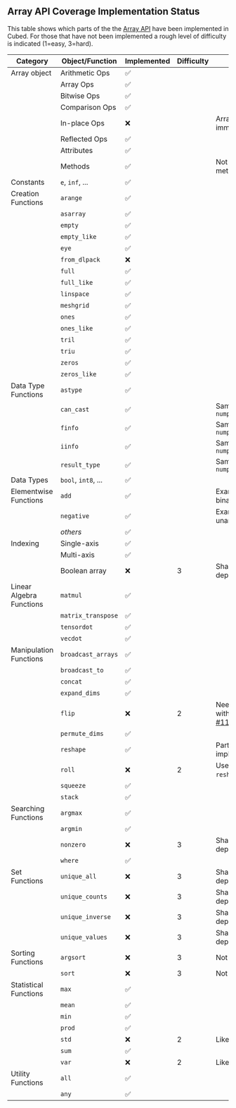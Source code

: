 ## Array API Coverage Implementation Status

This table shows which parts of the the [Array API](https://data-apis.org/array-api/latest/API_specification/index.html) have been implemented in Cubed. For those that have not been implemented a rough level of difficulty is indicated (1=easy, 3=hard).

| Category                 | Object/Function     | Implemented        | Difficulty | Notes                        |
| ------------------------ | ------------------- | ------------------ | ---------- | ---------------------------- |
| Array object             | Arithmetic Ops      | :white_check_mark: |            |                              |
|                          | Array Ops           | :white_check_mark: |            |                              |
|                          | Bitwise Ops         | :white_check_mark: |            |                              |
|                          | Comparison Ops      | :white_check_mark: |            |                              |
|                          | In-place Ops        | :x:                |            | Arrays are immutable         |
|                          | Reflected Ops       | :white_check_mark: |            |                              |
|                          | Attributes          | :white_check_mark: |            |                              |
|                          | Methods             | :white_check_mark: |            | Not device methods           |
| Constants                | `e`, `inf`, ...     | :white_check_mark: |            |                              |
| Creation Functions       | `arange`            | :white_check_mark: |            |                              |
|                          | `asarray`           | :white_check_mark: |            |                              |
|                          | `empty`             | :white_check_mark: |            |                              |
|                          | `empty_like`        | :white_check_mark: |            |                              |
|                          | `eye`               | :white_check_mark: |            |                              |
|                          | `from_dlpack`       | :x:                |            |                              |
|                          | `full`              | :white_check_mark: |            |                              |
|                          | `full_like`         | :white_check_mark: |            |                              |
|                          | `linspace`          | :white_check_mark: |            |                              |
|                          | `meshgrid`          | :white_check_mark: |            |                              |
|                          | `ones`              | :white_check_mark: |            |                              |
|                          | `ones_like`         | :white_check_mark: |            |                              |
|                          | `tril`              | :white_check_mark: |            |                              |
|                          | `triu`              | :white_check_mark: |            |                              |
|                          | `zeros`             | :white_check_mark: |            |                              |
|                          | `zeros_like`        | :white_check_mark: |            |                              |
| Data Type Functions      | `astype`            | :white_check_mark: |            |                              |
|                          | `can_cast`          | :white_check_mark: |            | Same as `numpy.array_api`    |
|                          | `finfo`             | :white_check_mark: |            | Same as `numpy.array_api`    |
|                          | `iinfo`             | :white_check_mark: |            | Same as `numpy.array_api`    |
|                          | `result_type`       | :white_check_mark: |            | Same as `numpy.array_api`    |
| Data Types               | `bool`, `int8`, ... | :white_check_mark: |            |                              |
| Elementwise Functions    | `add`               | :white_check_mark: |            | Example of a binary function |
|                          | `negative`          | :white_check_mark: |            | Example of a unary function  |
|                          | _others_            | :white_check_mark: |            |                              |
| Indexing                 | Single-axis         | :white_check_mark: |            |                              |
|                          | Multi-axis          | :white_check_mark: |            |                              |
|                          | Boolean array       | :x:                | 3          | Shape is data dependent, [#73](https://github.com/cubed-dev/cubed/issues/73) |
| Linear Algebra Functions | `matmul`            | :white_check_mark: |            |                              |
|                          | `matrix_transpose`  | :white_check_mark: |            |                              |
|                          | `tensordot`         | :white_check_mark: |            |                              |
|                          | `vecdot`            | :white_check_mark: |            |                              |
| Manipulation Functions   | `broadcast_arrays`  | :white_check_mark: |            |                              |
|                          | `broadcast_to`      | :white_check_mark: |            |                              |
|                          | `concat`            | :white_check_mark: |            |                              |
|                          | `expand_dims`       | :white_check_mark: |            |                              |
|                          | `flip`              | :x:                | 2          | Needs indexing with step=-1, [#114](https://github.com/cubed-dev/cubed/issues/114) |
|                          | `permute_dims`      | :white_check_mark: |            |                              |
|                          | `reshape`           | :white_check_mark: |            | Partial implementation       |
|                          | `roll`              | :x:                | 2          | Use `concat` and `reshape`, [#115](https://github.com/cubed-dev/cubed/issues/115) |
|                          | `squeeze`           | :white_check_mark: |            |                              |
|                          | `stack`             | :white_check_mark: |            |                              |
| Searching Functions      | `argmax`            | :white_check_mark: |            |                              |
|                          | `argmin`            | :white_check_mark: |            |                              |
|                          | `nonzero`           | :x:                | 3          | Shape is data dependent      |
|                          | `where`             | :white_check_mark: |            |                              |
| Set Functions            | `unique_all`        | :x:                | 3          | Shape is data dependent      |
|                          | `unique_counts`     | :x:                | 3          | Shape is data dependent      |
|                          | `unique_inverse`    | :x:                | 3          | Shape is data dependent      |
|                          | `unique_values`     | :x:                | 3          | Shape is data dependent      |
| Sorting Functions        | `argsort`           | :x:                | 3          | Not in Dask                  |
|                          | `sort`              | :x:                | 3          | Not in Dask                  |
| Statistical Functions    | `max`               | :white_check_mark: |            |                              |
|                          | `mean`              | :white_check_mark: |            |                              |
|                          | `min`               | :white_check_mark: |            |                              |
|                          | `prod`              | :white_check_mark: |            |                              |
|                          | `std`               | :x:                | 2          | Like `mean`, [#29](https://github.com/cubed-dev/cubed/issues/29) |
|                          | `sum`               | :white_check_mark: |            |                              |
|                          | `var`               | :x:                | 2          | Like `mean`, [#29](https://github.com/cubed-dev/cubed/issues/29) |
| Utility Functions        | `all`               | :white_check_mark: |            |                              |
|                          | `any`               | :white_check_mark: |            |                              |
